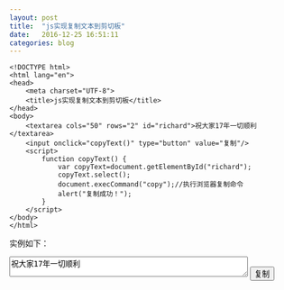 ```yaml
---
layout: post
title:  "js实现复制文本到剪切板"
date:   2016-12-25 16:51:11
categories: blog
---
```






```
<!DOCTYPE html>
<html lang="en">
<head>
    <meta charset="UTF-8">
    <title>js实现复制文本到剪切板</title>
</head>
<body>
    <textarea cols="50" rows="2" id="richard">祝大家17年一切顺利</textarea>
    <input onclick="copyText()" type="button" value="复制"/>
    <script>
        function copyText() {
            var copyText=document.getElementById("richard");
            copyText.select();
            document.execCommand("copy");//执行浏览器复制命令
            alert("复制成功！");
        }
    </script>
</body>
</html>
```

实例如下：
 <div>
    <textarea class="copyTextarea" cols="50" rows="2" id="richard">祝大家17年一切顺利</textarea>
        <input onclick="copyText()" type="button" value="复制"/>
        <script>
            function copyText() {
                var copyText=document.getElementById("richard");
                copyText.select();
                document.execCommand("copy");//执行浏览器复制命令
                alert("复制成功！");
            }
        </script>
 </div>